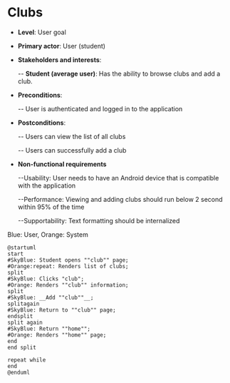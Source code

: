 # Clubs

* **Level**: User goal


* **Primary actor**: User (student)


* **Stakeholders and interests**:

  -- **Student (average user)**: Has the ability to browse clubs and add a club.

* **Preconditions**:

  -- User is authenticated and logged in to the application

* **Postconditions**:

  -- Users can view the list of all clubs

  -- Users can successfully add a club

* **Non-functional requirements**

  --Usability: User needs to have an Android device that is compatible with the application

  --Performance: Viewing and adding clubs should run below 2 second within 95% of the time

  --Supportability: Text formatting should be internalized

Blue: User, Orange: System
```plantuml
@startuml
start
#SkyBlue: Student opens ""club"" page;
#Orange:repeat: Renders list of clubs;
split
#SkyBlue: Clicks "club";
#Orange: Renders ""club"" information;
split
#SkyBlue: __Add ""club""__;
splitagain
#SkyBlue: Return to ""club"" page;
endsplit
split again
#SkyBlue: Return ""home"";
#Orange: Renders ""home"" page;
end
end split

repeat while
end
@enduml
```
